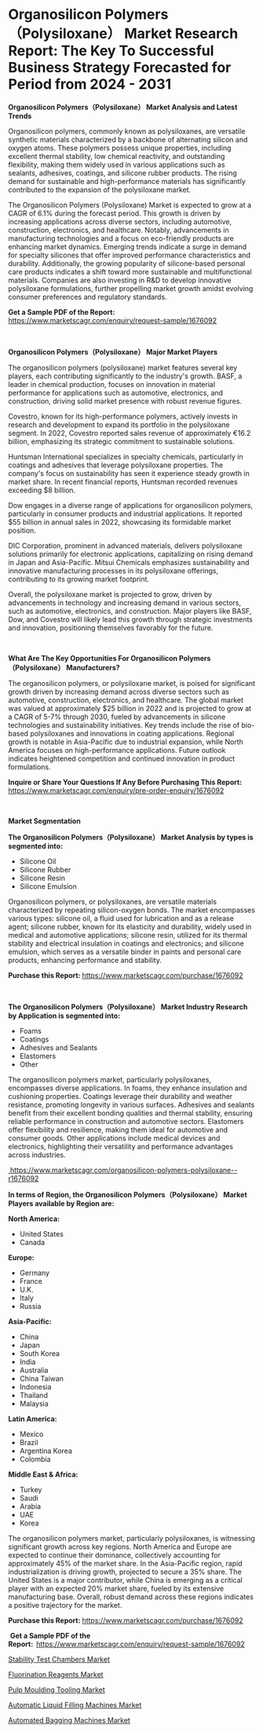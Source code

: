 <p><h1>Organosilicon Polymers（Polysiloxane） Market Research Report: The Key To Successful Business Strategy Forecasted for Period from 2024 - 2031</h1></p><p><strong>Organosilicon Polymers（Polysiloxane） Market Analysis and Latest Trends</strong></p>
<p><p>Organosilicon polymers, commonly known as polysiloxanes, are versatile synthetic materials characterized by a backbone of alternating silicon and oxygen atoms. These polymers possess unique properties, including excellent thermal stability, low chemical reactivity, and outstanding flexibility, making them widely used in various applications such as sealants, adhesives, coatings, and silicone rubber products. The rising demand for sustainable and high-performance materials has significantly contributed to the expansion of the polysiloxane market.</p><p>The Organosilicon Polymers (Polysiloxane) Market is expected to grow at a CAGR of 6.1% during the forecast period. This growth is driven by increasing applications across diverse sectors, including automotive, construction, electronics, and healthcare. Notably, advancements in manufacturing technologies and a focus on eco-friendly products are enhancing market dynamics. Emerging trends indicate a surge in demand for specialty silicones that offer improved performance characteristics and durability. Additionally, the growing popularity of silicone-based personal care products indicates a shift toward more sustainable and multifunctional materials. Companies are also investing in R&D to develop innovative polysiloxane formulations, further propelling market growth amidst evolving consumer preferences and regulatory standards.</p></p>
<p><strong>Get a Sample PDF of the Report:&nbsp;</strong> <a href="https://www.marketscagr.com/enquiry/request-sample/1676092?utm_campaign=1339&utm_medium=2&utm_source=Github&utm_content=ia&utm_term=30092024&utm_id=organosilicon-polymerspolysiloxane">https://www.marketscagr.com/enquiry/request-sample/1676092</a></p>
<p>&nbsp;</p>
<p><strong>Organosilicon Polymers（Polysiloxane） Major Market Players</strong></p>
<p><p>The organosilicon polymers (polysiloxane) market features several key players, each contributing significantly to the industry's growth. BASF, a leader in chemical production, focuses on innovation in material performance for applications such as automotive, electronics, and construction, driving solid market presence with robust revenue figures.</p><p>Covestro, known for its high-performance polymers, actively invests in research and development to expand its portfolio in the polysiloxane segment. In 2022, Covestro reported sales revenue of approximately €16.2 billion, emphasizing its strategic commitment to sustainable solutions.</p><p>Huntsman International specializes in specialty chemicals, particularly in coatings and adhesives that leverage polysiloxane properties. The company's focus on sustainability has seen it experience steady growth in market share. In recent financial reports, Huntsman recorded revenues exceeding $8 billion.</p><p>Dow engages in a diverse range of applications for organosilicon polymers, particularly in consumer products and industrial applications. It reported $55 billion in annual sales in 2022, showcasing its formidable market position.</p><p>DIC Corporation, prominent in advanced materials, delivers polysiloxane solutions primarily for electronic applications, capitalizing on rising demand in Japan and Asia-Pacific. Mitsui Chemicals emphasizes sustainability and innovative manufacturing processes in its polysiloxane offerings, contributing to its growing market footprint.</p><p>Overall, the polysiloxane market is projected to grow, driven by advancements in technology and increasing demand in various sectors, such as automotive, electronics, and construction. Major players like BASF, Dow, and Covestro will likely lead this growth through strategic investments and innovation, positioning themselves favorably for the future.</p></p>
<p>&nbsp;</p>
<p><strong>What Are The Key Opportunities For Organosilicon Polymers（Polysiloxane） Manufacturers?</strong></p>
<p><p>The organosilicon polymers, or polysiloxane market, is poised for significant growth driven by increasing demand across diverse sectors such as automotive, construction, electronics, and healthcare. The global market was valued at approximately $25 billion in 2022 and is projected to grow at a CAGR of 5-7% through 2030, fueled by advancements in silicone technologies and sustainability initiatives. Key trends include the rise of bio-based polysiloxanes and innovations in coating applications. Regional growth is notable in Asia-Pacific due to industrial expansion, while North America focuses on high-performance applications. Future outlook indicates heightened competition and continued innovation in product formulations.</p></p>
<p><strong>Inquire or Share Your Questions If Any Before Purchasing This Report:</strong> <a href="https://www.marketscagr.com/enquiry/pre-order-enquiry/1676092?utm_campaign=1339&utm_medium=2&utm_source=Github&utm_content=ia&utm_term=30092024&utm_id=organosilicon-polymerspolysiloxane">https://www.marketscagr.com/enquiry/pre-order-enquiry/1676092</a></p>
<p>&nbsp;</p>
<p><strong>Market Segmentation</strong></p>
<p><strong>The Organosilicon Polymers（Polysiloxane） Market Analysis by types is segmented into:</strong></p>
<p><ul><li>Silicone Oil</li><li>Silicone Rubber</li><li>Silicone Resin</li><li>Silicone Emulsion</li></ul></p>
<p><p>Organosilicon polymers, or polysiloxanes, are versatile materials characterized by repeating silicon-oxygen bonds. The market encompasses various types: silicone oil, a fluid used for lubrication and as a release agent; silicone rubber, known for its elasticity and durability, widely used in medical and automotive applications; silicone resin, utilized for its thermal stability and electrical insulation in coatings and electronics; and silicone emulsion, which serves as a versatile binder in paints and personal care products, enhancing performance and stability.</p></p>
<p><strong>Purchase this Report:&nbsp;</strong><a href="https://www.marketscagr.com/purchase/1676092?utm_campaign=1339&utm_medium=2&utm_source=Github&utm_content=ia&utm_term=30092024&utm_id=organosilicon-polymerspolysiloxane">https://www.marketscagr.com/purchase/1676092</a></p>
<p>&nbsp;</p>
<p><strong>The Organosilicon Polymers（Polysiloxane） Market Industry Research by Application is segmented into:</strong></p>
<p><ul><li>Foams</li><li>Coatings</li><li>Adhesives and Sealants</li><li>Elastomers</li><li>Other</li></ul></p>
<p><p>The organosilicon polymers market, particularly polysiloxanes, encompasses diverse applications. In foams, they enhance insulation and cushioning properties. Coatings leverage their durability and weather resistance, promoting longevity in various surfaces. Adhesives and sealants benefit from their excellent bonding qualities and thermal stability, ensuring reliable performance in construction and automotive sectors. Elastomers offer flexibility and resilience, making them ideal for automotive and consumer goods. Other applications include medical devices and electronics, highlighting their versatility and performance advantages across industries.</p></p>
<p><a href="https://www.marketscagr.com/organosilicon-polymers-polysiloxane--r1676092?utm_campaign=1339&utm_medium=2&utm_source=Github&utm_content=ia&utm_term=30092024&utm_id=organosilicon-polymerspolysiloxane">&nbsp;https://www.marketscagr.com/organosilicon-polymers-polysiloxane--r1676092</a></p>
<p><strong>In terms of Region, the Organosilicon Polymers（Polysiloxane） Market Players available by Region are:</strong></p>
<p>
    <p> <strong> North America: </strong>
        <ul>
            <li>United States</li>
            <li>Canada</li>
        </ul>
        </p> 
    <p> <strong> Europe: </strong>
        <ul>
            <li>Germany</li>
            <li>France</li>
            <li>U.K.</li>
            <li>Italy</li>
            <li>Russia</li>
        </ul>
        </p> 
    <p> <strong> Asia-Pacific: </strong>
        <ul>
            <li>China</li>
            <li>Japan</li>
            <li>South Korea</li>
            <li>India</li>
            <li>Australia</li>
            <li>China Taiwan</li>
            <li>Indonesia</li>
            <li>Thailand</li>
            <li>Malaysia</li>
        </ul>
        </p> 
    <p> <strong> Latin America: </strong>
        <ul>
            <li>Mexico</li>
            <li>Brazil</li>
            <li>Argentina Korea</li>
            <li>Colombia</li>
        </ul>
        </p> 
    <p> <strong> Middle East & Africa: </strong>
        <ul>
            <li>Turkey</li>
            <li>Saudi</li>
            <li>Arabia</li>
            <li>UAE</li>
            <li>Korea</li>
        </ul>
    </p>
    </p>
<p><p>The organosilicon polymers market, particularly polysiloxanes, is witnessing significant growth across key regions. North America and Europe are expected to continue their dominance, collectively accounting for approximately 45% of the market share. In the Asia-Pacific region, rapid industrialization is driving growth, projected to secure a 35% share. The United States is a major contributor, while China is emerging as a critical player with an expected 20% market share, fueled by its extensive manufacturing base. Overall, robust demand across these regions indicates a positive trajectory for the market.</p></p>
<p><strong>Purchase this Report: </strong><a href="https://www.marketscagr.com/purchase/1676092?utm_campaign=1339&utm_medium=2&utm_source=Github&utm_content=ia&utm_term=30092024&utm_id=organosilicon-polymerspolysiloxane">https://www.marketscagr.com/purchase/1676092</a></p>
<p>&nbsp;<strong>Get a Sample PDF of the Report:&nbsp;&nbsp;</strong><a href="https://www.marketscagr.com/enquiry/request-sample/1676092?utm_campaign=1339&utm_medium=2&utm_source=Github&utm_content=ia&utm_term=30092024&utm_id=organosilicon-polymerspolysiloxane">https://www.marketscagr.com/enquiry/request-sample/1676092</a></p>
<p><strong></strong></p>
<p><p><a href="https://www.linkedin.com/pulse/global-stability-test-chambers-market-analysis-key-734be?utm_campaign=1339&utm_medium=2&utm_source=Github&utm_content=ia&utm_term=30092024&utm_id=organosilicon-polymerspolysiloxane">Stability Test Chambers Market</a></p><p><a href="https://issuu.com/reportprime-2/docs/fluorination-reagents-market-size-2_265d726da59c57?utm_campaign=1339&utm_medium=2&utm_source=Github&utm_content=ia&utm_term=30092024&utm_id=organosilicon-polymerspolysiloxane">Fluorination Reagents Market</a></p><p><a href="https://issuu.com/reportprime-2/docs/pulp-moulding-tooling-market-size-2_f799ac43bf7eba?utm_campaign=1339&utm_medium=2&utm_source=Github&utm_content=ia&utm_term=30092024&utm_id=organosilicon-polymerspolysiloxane">Pulp Moulding Tooling Market</a></p><p><a href="https://www.linkedin.com/pulse/automatic-liquid-filling-machines-market-global-insights-d29xe?utm_campaign=1339&utm_medium=2&utm_source=Github&utm_content=ia&utm_term=30092024&utm_id=organosilicon-polymerspolysiloxane">Automatic Liquid Filling Machines Market</a></p><p><a href="https://www.linkedin.com/pulse/automated-bagging-machines-market-strategic-insights-product-1base?utm_campaign=1339&utm_medium=2&utm_source=Github&utm_content=ia&utm_term=30092024&utm_id=organosilicon-polymerspolysiloxane">Automated Bagging Machines Market</a></p></p>